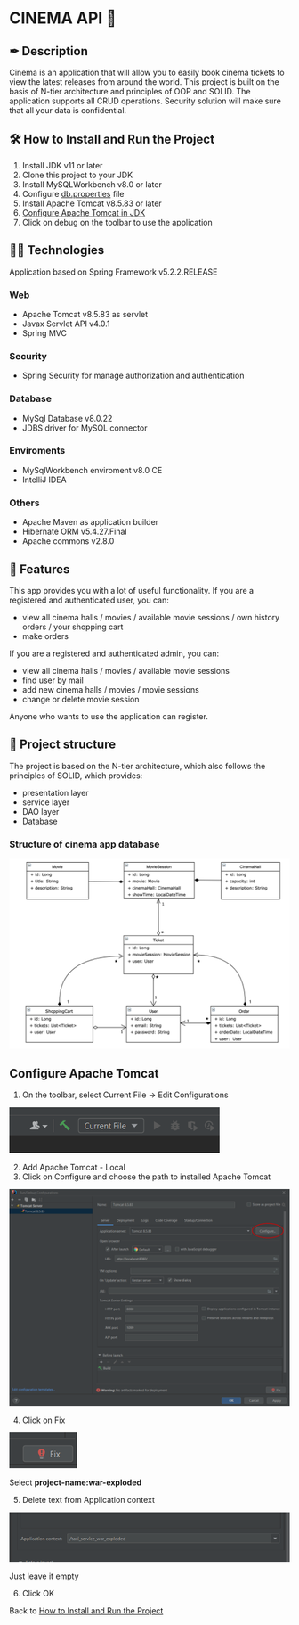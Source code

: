 # CINEMA API 🍿
## ✒ Description
Cinema is an application that will allow you to easily book cinema tickets to view the latest releases from around the world. This project is built on the basis of N-tier architecture and principles of OOP and SOLID. The application supports all CRUD operations. Security solution will make sure that all your data is confidential.
## 🛠️ How to Install and Run the Project
1. Install JDK v11 or later
2. Clone this project to your JDK
3. Install MySQLWorkbench v8.0 or later
4. Configure [db.properties](src/main/resources/db.properties) file
5. Install Apache Tomcat v8.5.83 or later
6. [Configure Apache Tomcat in JDK](#configure-apache-tomcat)
7. Click on debug on the toolbar to use the application
## 👩‍💻 Technologies
Application based on Spring Framework v5.2.2.RELEASE
### **Web**
* Apache Tomcat v8.5.83 as servlet
* Javax Servlet API v4.0.1
* Spring MVC
### **Security**
* Spring Security for manage authorization and authentication
### **Database**
* MySql Database v8.0.22
* JDBS driver for MySQL connector
### **Enviroments**
* MySqlWorkbench enviroment v8.0 CE
* IntelliJ IDEA
### **Others**
* Apache Maven as application builder
* Hibernate ORM v5.4.27.Final
* Apache commons v2.8.0
## 🍩 Features
This app provides you with a lot of useful functionality. If you are a registered and authenticated user, you can:
* view all cinema halls / movies / available movie sessions / own history orders / your shopping cart
* make orders

If you are a registered and authenticated admin, you can:
* view all cinema halls / movies / available movie sessions
* find user by mail
* add new cinema halls / movies / movie sessions
* change or delete movie session

Anyone who wants to use the application can register.
## 📑 Project structure
The project is based on the N-tier architecture, which also follows the principles of SOLID, which provides:
* presentation layer
* service layer
* DAO layer
* Database
### **Structure of cinema app database**
![dbRelations](images/DbRelation.png)
## Configure Apache Tomcat
1. On the toolbar, select Current File -> Edit Configurations

![configure tomcat](images/configureTomcat.png)

2. Add Apache Tomcat - Local
3. Click on Configure and choose the path to installed Apache Tomcat

![add tomcat](images/addTomcat.png)

4. Click on Fix

![fix tomcat](images/fixTomcat.png)

Select **project-name:war-exploded**

5. Delete text from Application context

![delete context](images/deleteContext.png)

Just leave it empty

6. Click OK

Back to [How to Install and Run the Project](#how-to-install-and-run-the-project)